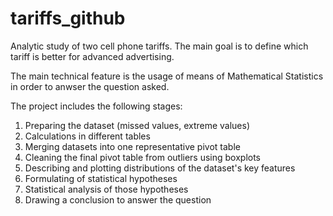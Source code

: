 # tariffs_github
 Analytic study of two cell phone tariffs. The main goal is to define which tariff is better for advanced advertising. 

 The main technical feature is the usage of means of Mathematical Statistics in order to anwser the question asked. 

 The project includes the following stages:
 1. Preparing the dataset (missed values, extreme values)
 2. Calculations in different tables
 3. Merging datasets into one representative pivot table
 4. Cleaning the final pivot table from outliers using boxplots
 5. Describing and plotting distributions of the dataset's key features
 6. Formulating of statistical hypotheses 
 7. Statistical analysis of those hypotheses
 8. Drawing a conclusion to answer the question

